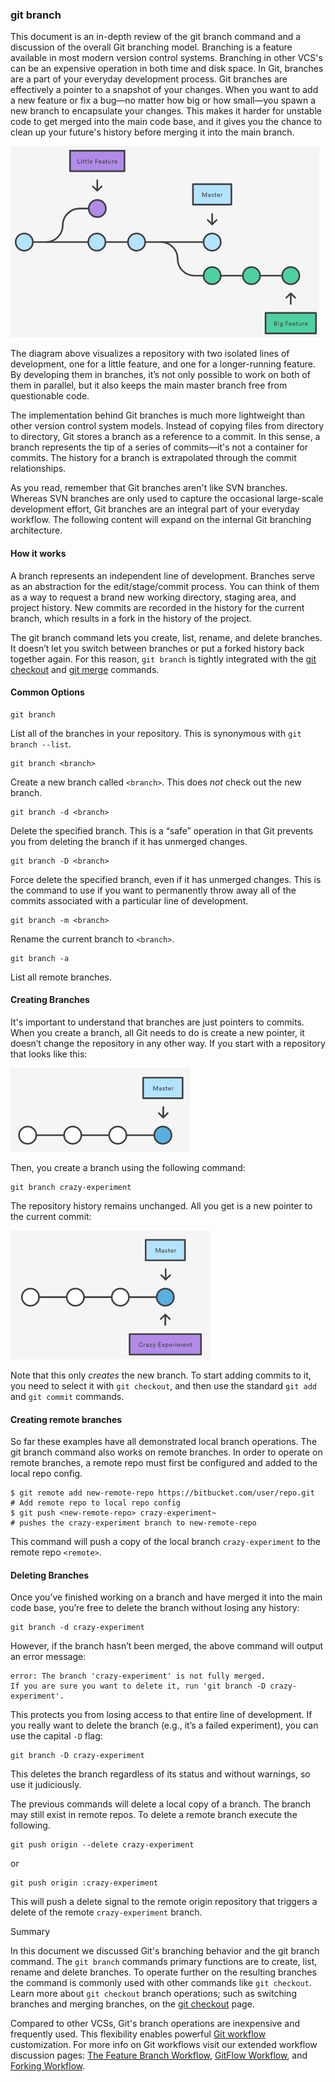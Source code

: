 ### git branch

This document is an in-depth review of the git branch command and a discussion of the overall Git branching model. Branching is a feature available in most modern version control systems. Branching in other VCS's can be an expensive operation in both time and disk space. In Git, branches are a part of your everyday development process. Git branches are effectively a pointer to a snapshot of your changes. When you want to add a new feature or fix a bug—no matter how big or how small—you spawn a new branch to encapsulate your changes. This makes it harder for unstable code to get merged into the main code base, and it gives you the chance to clean up your future's history before merging it into the main branch.

![](git-branch-01.png)

The diagram above visualizes a repository with two isolated lines of development, one for a little feature, and one for a longer-running feature. By developing them in branches, it’s not only possible to work on both of them in parallel, but it also keeps the main master branch free from questionable code.

The implementation behind Git branches is much more lightweight than other version control system models. Instead of copying files from directory to directory, Git stores a branch as a reference to a commit. In this sense, a branch represents the tip of a series of commits—it's not a container for commits. The history for a branch is extrapolated through the commit relationships.

As you read, remember that Git branches aren't like SVN branches. Whereas SVN branches are only used to capture the occasional large-scale development effort, Git branches are an integral part of your everyday workflow. The following content will expand on the internal Git branching architecture.

#### How it works

A branch represents an independent line of development. Branches serve as an abstraction for the edit/stage/commit process. You can think of them as a way to request a brand new working directory, staging area, and project history. New commits are recorded in the history for the current branch, which results in a fork in the history of the project.

The git branch command lets you create, list, rename, and delete branches. It doesn’t let you switch between branches or put a forked history back together again. For this reason, `git branch` is tightly integrated with the [git checkout](#git-checkout) and [git merge](#git-merge) commands.

#### Common Options

```
git branch
```

List all of the branches in your repository. This is synonymous with `git branch --list`.

```
git branch <branch>
```

Create a new branch called `<branch>`. This does *not* check out the new branch.

```
git branch -d <branch>
```

Delete the specified branch. This is a “safe” operation in that Git prevents you from deleting the branch if it has unmerged changes.

```
git branch -D <branch>
```

Force delete the specified branch, even if it has unmerged changes. This is the command to use if you want to permanently throw away all of the commits associated with a particular line of development.

```
git branch -m <branch>
```

Rename the current branch to `<branch>`.

```
git branch -a
```

List all remote branches. 

#### Creating Branches

It's important to understand that branches are just pointers to commits. When you create a branch, all Git needs to do is create a new pointer, it doesn’t change the repository in any other way. If you start with a repository that looks like this:

![](git-branch-02.png)

Then, you create a branch using the following command:

```
git branch crazy-experiment
```

The repository history remains unchanged. All you get is a new pointer to the current commit:

![](git-branch-03.png)

Note that this only *creates* the new branch. To start adding commits to it, you need to select it with `git checkout`, and then use the standard `git add` and `git commit` commands. 

#### Creating remote branches

So far these examples have all demonstrated local branch operations. The git branch command also works on remote branches. In order to operate on remote branches, a remote repo must first be configured and added to the local repo config.

```
$ git remote add new-remote-repo https://bitbucket.com/user/repo.git
# Add remote repo to local repo config
$ git push <new-remote-repo> crazy-experiment~
# pushes the crazy-experiment branch to new-remote-repo
```

This command will push a copy of the local branch `crazy-experiment` to the remote repo `<remote>`.

#### Deleting Branches

Once you’ve finished working on a branch and have merged it into the main code base, you’re free to delete the branch without losing any history:

```
git branch -d crazy-experiment
```

However, if the branch hasn’t been merged, the above command will output an error message:

```
error: The branch 'crazy-experiment' is not fully merged.
If you are sure you want to delete it, run 'git branch -D crazy-experiment'.
```

This protects you from losing access to that entire line of development. If you really want to delete the branch (e.g., it’s a failed experiment), you can use the capital `-D` flag:

```
git branch -D crazy-experiment
```

This deletes the branch regardless of its status and without warnings, so use it judiciously.

The previous commands will delete a local copy of a branch. The branch may still exist in remote repos. To delete a remote branch execute the following.

```
git push origin --delete crazy-experiment
```

or

```
git push origin :crazy-experiment
```

This will push a delete signal to the remote origin repository that triggers a delete of the remote `crazy-experiment` branch.

Summary

In this document we discussed Git's branching behavior and the git branch command. The `git branch` commands primary functions are to create, list, rename and delete branches. To operate further on the resulting branches the command is commonly used with other commands like `git checkout`. Learn more about `git checkout` branch operations; such as switching branches and merging branches, on the [git checkout](#git-checkout) page.

Compared to other VCSs, Git's branch operations are inexpensive and frequently used. This flexibility enables powerful [Git workflow](#comparing-workflows) customization. For more info on Git workflows visit our extended workflow discussion pages: [The
Feature Branch Workflow](#feature-branch-workflow), [GitFlow Workflow](#gitflow-workflow), and [Forking Workflow](#forking-workflow). 
